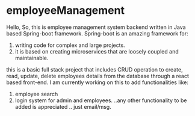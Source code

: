 # employeeManagement

Hello, 
So, this is employee management system backend written in Java based Spring-boot framework.
Spring-boot is an amazing framework for:
1. writing code for complex and large projects.
2. it is based on creating microservices that are loosely coupled and maintainable.

this is a basic full stack project that includes CRUD operation to create, read, update, delete employees details from the database through a react based front-end.
I am currently working on this to add functionalities like:
1. employee search
2. login system for admin and employees.
 ..any other functionality to be added is appreciated .. just email/msg.
